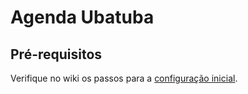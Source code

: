 # Agenda Ubatuba

## Pré-requisitos

Verifique no wiki os passos para a [configuração inicial](https://github.com/ubalab/agenda-ubatuba/wiki/Configura%C3%A7%C3%A3o-Inicial).
